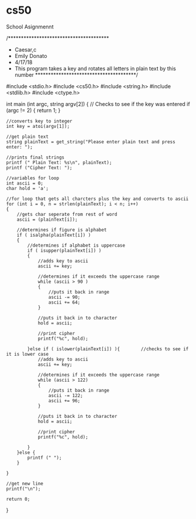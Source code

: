 # cs50
School Asignmennt

/***************************************
 * Caesar,c
 * Emily Donato
 * 4/17/18
 * This program takes a key and rotates
   all letters in plain text by this
   number
***************************************/

#include <stdio.h>
#include <cs50.h>
#include <string.h>
#include <stdlib.h>
#include <ctype.h>

int main (int argc, string argv[2])
{
    // Checks to see if the key was entered
    if (argc != 2)
    {
        return 1;
    }

    //converts key to integer
    int key = atoi(argv[1]);

    //get plain text
    string plainText = get_string("Please enter plain text and press enter: ");

    //prints final strings
    printf (" Plain Text: %s\n", plainText);
    printf ("Cipher Text: ");

    //variables for loop
    int ascii = 0;
    char hold = 'a';

    //for loop that gets all charcters plus the key and converts to ascii
    for (int i = 0, n = strlen(plainText); i < n; i++)
    {
        //gets char seperate from rest of word
        ascii = (plainText[i]);

        //determines if figure is alphabet
        if ( isalpha(plainText[i]) )
        {
            //determines if alphabet is uppercase
            if ( isupper(plainText[i]) )
            {
                //adds key to ascii
                ascii += key;

                //determines if it exceeds the uppercase range
                while (ascii > 90 )
                {
                    //puts it back in range
                    ascii -= 90;
                    ascii += 64;
                }

                //puts it back in to character
                hold = ascii;

                //print cipher
                printf("%c", hold);

            }else if ( islower(plainText[i]) ){        //checks to see if it is lower case
                //adds key to ascii
                ascii += key;

                //determines if it exceeds the uppercase range
                while (ascii > 122)
                {
                    //puts it back in range
                    ascii -= 122;
                    ascii += 96;
                }

                //puts it back in to character
                hold = ascii;

                //print cipher
                printf("%c", hold);

            }
        }else {
            printf (" ");
        }

    }

    //get new line
    printf("\n");

    return 0;
}
